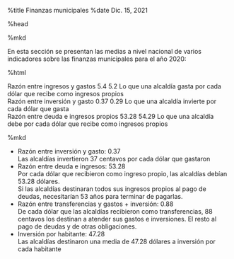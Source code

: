 %title Finanzas municipales
%date Dic. 15, 2021

%head

<script type="module" src="/res/components/singleindicator.js"></script>

%mkd

En esta sección se presentan las medias a nivel nacional de varios indicadores sobre las finanzas municipales para el año 2020:

%html

<div class="row">

<div class="three columns">
<x-single-indicator>
    <span slot="title">Razón entre ingresos y gastos</span>
    <span slot="value">5.4</span>
    <span slot="previous">5.2</span>
    <span slot="desc">
        Lo que una alcaldía gasta por cada dólar que recibe como ingresos propios
    </span>
</x-single-indicator>
</div>

<div class="three columns">
<x-single-indicator>
    <span slot="title">Razón entre inversión y gasto</span>
    <span slot="value">0.37</span>
    <span slot="previous">0.29</span>
    <span slot="desc">
        Lo que una alcaldía invierte por cada dólar que gasta
    </span>
</x-single-indicator>
</div>

<div class="three columns">
<x-single-indicator>
    <span slot="title">Razón entre deuda e ingresos propios</span>
    <span slot="value">53.28</span>
    <span slot="previous">54.29</span>
    <span slot="desc">
        Lo que una alcaldía debe por cada dólar que recibe como ingresos propios
    </span>
</x-single-indicator>
</div>

</div>



%mkd

* Razón entre inversión y gasto: 0.37   
Las alcaldías invertieron 37 centavos por cada dólar que gastaron
* Razón entre deuda e ingresos: 53.28  
Por cada dólar que recibieron como ingreso propio, las alcaldías debían 53.28 dólares.  
Si las alcaldías destinaran todos sus ingresos propios al pago de deudas, necesitarían 53 años para terminar de pagarlas.
* Razón entre transferencias y gastos + inversión: 0.88  
De cada dólar que las alcaldías recibieron como transferencias, 88 centavos los destinan a atender sus gastos e inversiones. El resto al pago de deudas y de otras obligaciones.
* Inversión por habitante: 47.28  
Las alcaldías destinaron una media de 47.28 dólares a inversión por cada habitante

